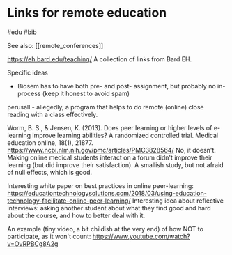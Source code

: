 # Links for remote education

#edu #bib

See also: [[remote_conferences]]

https://eh.bard.edu/teaching/
A collection of links from Bard EH.

Specific ideas
* Biosem has to have both pre- and post- assignment, but probably no in-process (keep it honest to avoid spam)

perusall - allegedly, a program that helps to do remote (online) close reading with a class effectively.

Worm, B. S., & Jensen, K. (2013). Does peer learning or higher levels of e-learning improve learning abilities? A randomized controlled trial. Medical education online, 18(1), 21877.
https://www.ncbi.nlm.nih.gov/pmc/articles/PMC3828564/
No, it doesn't. Making online medical students interact on a forum didn't improve their learning (but did improve their satisfaction). A smallish study, but not afraid of null effects, which is good.

Interesting white paper on best practices in online peer-learning:
https://educationtechnologysolutions.com/2018/03/using-education-technology-facilitate-online-peer-learning/
Interesting idea about reflective interviews: asking another student about what they find good and hard about the course, and how to better deal with it.

An example (tiny video, a bit childish at the very end) of how NOT to participate, as it won't count:
https://www.youtube.com/watch?v=OvRPBCg8A2g
